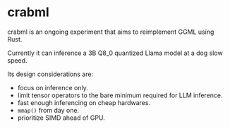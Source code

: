 # crabml

crabml is an ongoing experiment that aims to reimplement GGML using Rust.

Currently it can inference a 3B Q8_0 quantized Llama model at a dog slow speed.

Its design considerations are:

- focus on inference only.
- limit tensor operators to the bare minimum required for LLM inference.
- fast enough inferencing on cheap hardwares.
- `mmap()` from day one.
- prioritize SIMD ahead of GPU.
